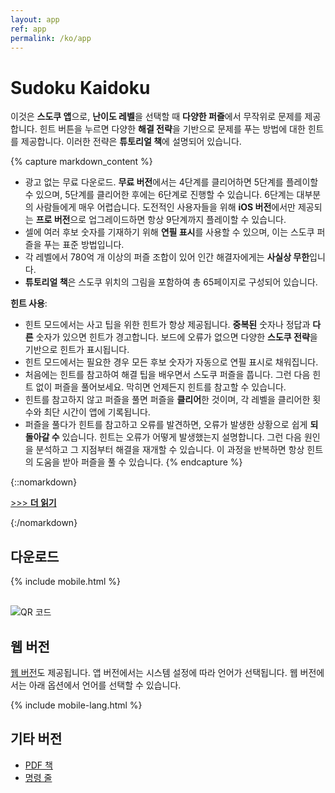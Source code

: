 ```yaml
---
layout: app
ref: app
permalink: /ko/app
---
```

# Sudoku Kaidoku
이것은 **스도쿠 앱**으로, **난이도 레벨**을 선택할 때 **다양한 퍼즐**에서 무작위로 문제를 제공합니다. 힌트 버튼을 누르면 다양한 **해결 전략**을 기반으로 문제를 푸는 방법에 대한 힌트를 제공합니다. 이러한 전략은 **튜토리얼 책**에 설명되어 있습니다.

{% capture markdown_content %}
- 광고 없는 무료 다운로드. **무료 버전**에서는 4단계를 클리어하면 5단계를 플레이할 수 있으며, 5단계를 클리어한 후에는 6단계로 진행할 수 있습니다. 6단계는 대부분의 사람들에게 매우 어렵습니다. 도전적인 사용자들을 위해 **iOS 버전**에서만 제공되는 **프로 버전**으로 업그레이드하면 항상 9단계까지 플레이할 수 있습니다.
- 셀에 여러 후보 숫자를 기재하기 위해 **연필 표시**를 사용할 수 있으며, 이는 스도쿠 퍼즐을 푸는 표준 방법입니다.
- 각 레벨에서 780억 개 이상의 퍼즐 조합이 있어 인간 해결자에게는 **사실상 무한**입니다.
- **튜토리얼 책**은 스도쿠 위치의 그림을 포함하여 총 65페이지로 구성되어 있습니다.

**힌트 사용**:
- 힌트 모드에서는 사고 팁을 위한 힌트가 항상 제공됩니다. **중복된** 숫자나 정답과 **다른** 숫자가 있으면 힌트가 경고합니다. 보드에 오류가 없으면 다양한 **스도쿠 전략**을 기반으로 힌트가 표시됩니다.
- 힌트 모드에서는 필요한 경우 모든 후보 숫자가 자동으로 연필 표시로 채워집니다.
- 처음에는 힌트를 참고하여 해결 팁을 배우면서 스도쿠 퍼즐을 풉니다. 그런 다음 힌트 없이 퍼즐을 풀어보세요. 막히면 언제든지 힌트를 참고할 수 있습니다.
- 힌트를 참고하지 않고 퍼즐을 풀면 퍼즐을 **클리어**한 것이며, 각 레벨을 클리어한 횟수와 최단 시간이 앱에 기록됩니다.
- 퍼즐을 풀다가 힌트를 참고하고 오류를 발견하면, 오류가 발생한 상황으로 쉽게 **되돌아갈 수** 있습니다. 힌트는 오류가 어떻게 발생했는지 설명합니다. 그런 다음 원인을 분석하고 그 지점부터 해결을 재개할 수 있습니다. 이 과정을 반복하면 항상 힌트의 도움을 받아 퍼즐을 풀 수 있습니다.
{% endcapture %}

{::nomarkdown}
<script>
function showMore(btn) {
   var targetId = btn.getAttribute("href").slice(1);
   document.getElementById(targetId).style.display = "block";
   btn.parentNode.style.display = "none";
   return false;
}
</script>
<p><a href="#readmore1" onclick="return showMore(this);">&gt;&gt;&gt; <strong>더 읽기</strong></a></p>
<div id="readmore1" style="display: none";>
{:/nomarkdown}
{{ markdown_content | markdownify }}
{::nomarkdown}</div>{:/nomarkdown}

## 다운로드
{% include mobile.html %}
<img src="{{'/img/qr.png' | relative_url}}" alt="QR 코드" style="display: block; margin-top: 30px;">

## 웹 버전
[웹 버전](../sudoku/)도 제공됩니다. 앱 버전에서는 시스템 설정에 따라 언어가 선택됩니다. 웹 버전에서는 아래 옵션에서 언어를 선택할 수 있습니다.

{% include mobile-lang.html %}

## 기타 버전
- [PDF 책](../book)
- [명령 줄](../)
